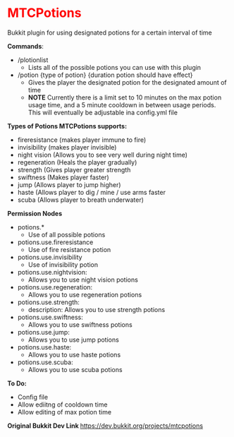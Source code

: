 <span style = "color: red">MTCPotions</span>
==========

Bukkit plugin for using designated potions for a certain interval of time

<b>Commands</b>:

  - /plotionlist
    - Lists all of the possible potions you can use with this plugin
  - /potion {type of potion} {duration potion should have effect}
    - Gives the player the designated potion for the designated amount of time
    - <b>NOTE</b> Currently there is a limit set to 10 minutes on the max potion usage time, and a 5 minute cooldown in between usage periods. This will eventually be adjustable ina  config.yml file

<b>Types of Potions MTCPotions supports:</b>
  - fireresistance (makes player immune to fire)
  - invisibility (makes player invisible)
  - night vision (Allows you to see very well during night time)
  - regeneration (Heals the player gradually)
  - strength (Gives player greater strength
  - swiftness (Makes player faster)
  - jump (Allows player to jump higher)
  - haste (Allows player to dig / mine / use arms faster
  - scuba (Allows player to breath underwater)

<b>Permission Nodes</b>
  - potions.*
    - Use of all possible potions
  - potions.use.fireresistance
    - Use of fire resistance potion
  - potions.use.invisibility
    - Use of invisibility potion
  - potions.use.nightvision:
    - Allows you to use night vision potions
  - potions.use.regeneration:
    - Allows you to use regeneration potions
  - potions.use.strength:
    - description: Allows you to use strength potions
  - potions.use.swiftness:
    - Allows you to use swiftness potions
  - potions.use.jump:
    - Allows you to use jump potions
  - potions.use.haste:
    - Allows you to use haste potions
  - potions.use.scuba:
    - Allows you to use scuba potions

<b>To Do:</b>
  - Config file 
  - Allow ediitng of cooldown time
  - Allow editing of max potion time

<b>Original Bukkit Dev Link </b>
https://dev.bukkit.org/projects/mtcpotions
